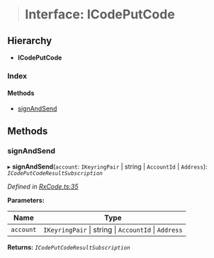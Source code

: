 > # Interface: ICodePutCode

## Hierarchy

* **ICodePutCode**

### Index

#### Methods

* [signAndSend](_rxcode_.icodeputcode.md#signandsend)

## Methods

###  signAndSend

▸ **signAndSend**(`account`: `IKeyringPair` | string | `AccountId` | `Address`): *`ICodePutCodeResultSubscription`*

*Defined in [RxCode.ts:35](https://github.com/polkadot-js/api/blob/1393c8c/packages/api-contract/src/RxCode.ts#L35)*

**Parameters:**

Name | Type |
------ | ------ |
`account` | `IKeyringPair` \| string \| `AccountId` \| `Address` |

**Returns:** *`ICodePutCodeResultSubscription`*